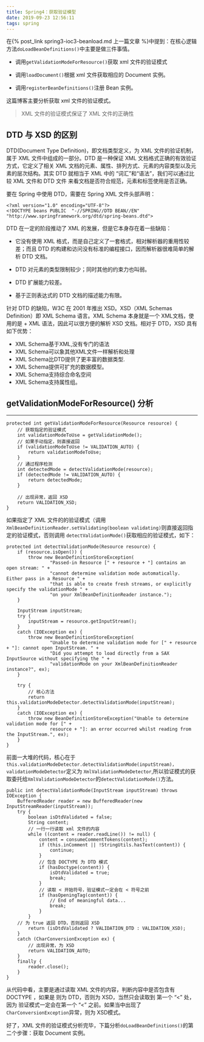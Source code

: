 ```yaml
---
title: Spring4：获取验证模型
date: 2019-09-23 12:56:11
tags: spring
---
```


在{% post_link spring3-ioc3-beanload.md 上一篇文章 %}中提到：在核心逻辑方法`doLoadBeanDefinitions()`中主要是做三件事情。
+ 调用`getValidationModeForResource()`获取 xml 文件的验证模式

+ 调用`loadDocument()`根据 xml 文件获取相应的 Document 实例。

+ 调用`registerBeanDefinitions()`注册 Bean 实例。

这篇博客主要分析获取 xml 文件的验证模式。

> XML 文件的验证模式保证了 XML 文件的正确性

## DTD 与 XSD 的区别
DTD(Document Type Definition)，即文档类型定义，为 XML 文件的验证机制，属于 XML 文件中组成的一部分。DTD 是一种保证 XML 文档格式正确的有效验证方式，它定义了相关 XML 文档的元素、属性、排列方式、元素的内容类型以及元素的层次结构。其实 DTD 就相当于 XML 中的 “词汇”和“语法”，我们可以通过比较 XML 文件和 DTD 文件 来看文档是否符合规范，元素和标签使用是否正确。

要在 Spring 中使用 DTD，需要在 Spring XML 文件头部声明：
```
<?xml version="1.0" encoding="UTF-8"?>
<!DOCTYPE beans PUBLIC  "-//SPRING//DTD BEAN//EN"  "http://www.springframework.org/dtd/spring-beans.dtd">
```

DTD 在一定的阶段推动了 XML 的发展，但是它本身存在着一些缺陷：
+ 它没有使用 XML 格式，而是自己定义了一套格式，相对解析器的重用性较差；而且 DTD 的构建和访问没有标准的编程接口，因而解析器很难简单的解析 DTD 文档。

+ DTD 对元素的类型限制较少；同时其他的约束力也叫弱。

+ DTD 扩展能力较差。

+ 基于正则表达式的 DTD 文档的描述能力有限。

针对 DTD 的缺陷，W3C 在 2001 年推出 XSD。XSD（XML Schemas Definition）即 XML Schema 语言。XML Schema 本身就是一个 XML文档，使用的是 + XML 语法，因此可以很方便的解析 XSD 文档。相对于 DTD，XSD 具有如下优势：
+ XML Schema基于XML,没有专门的语法
+ XML Schema可以象其他XML文件一样解析和处理
+ XML Schema比DTD提供了更丰富的数据类型.
+ XML Schema提供可扩充的数据模型。
+ XML Schema支持综合命名空间
+ XML Schema支持属性组。

## getValidationModeForResource() 分析
---
```
protected int getValidationModeForResource(Resource resource) {
    // 获取指定的验证模式
    int validationModeToUse = getValidationMode();
    // 如果手动指定，则直接返回
    if (validationModeToUse != VALIDATION_AUTO) {
        return validationModeToUse;
    }
    // 通过程序检测
    int detectedMode = detectValidationMode(resource);
    if (detectedMode != VALIDATION_AUTO) {
        return detectedMode;
    }

    // 出现异常，返回 XSD
    return VALIDATION_XSD;
}
```
如果指定了 XML 文件的的验证模式（调用`XmlBeanDefinitionReader.setValidating(boolean validating)`则直接返回指定的验证模式，否则调用 `detectValidationMode()`获取相应的验证模式，如下：
```
protected int detectValidationMode(Resource resource) {
    if (resource.isOpen()) {
        throw new BeanDefinitionStoreException(
                "Passed-in Resource [" + resource + "] contains an open stream: " +
                "cannot determine validation mode automatically. Either pass in a Resource " +
                "that is able to create fresh streams, or explicitly specify the validationMode " +
                "on your XmlBeanDefinitionReader instance.");
    }

    InputStream inputStream;
    try {
        inputStream = resource.getInputStream();
    }
    catch (IOException ex) {
        throw new BeanDefinitionStoreException(
                "Unable to determine validation mode for [" + resource + "]: cannot open InputStream. " +
                "Did you attempt to load directly from a SAX InputSource without specifying the " +
                "validationMode on your XmlBeanDefinitionReader instance?", ex);
    }

    try {
        // 核心方法
        return this.validationModeDetector.detectValidationMode(inputStream);
    }
    catch (IOException ex) {
        throw new BeanDefinitionStoreException("Unable to determine validation mode for [" +
                resource + "]: an error occurred whilst reading from the InputStream.", ex);
    }
}
```

前面一大堆的代码，核心在于`this.validationModeDetector.detectValidationMode(inputStream)，validationModeDetector`定义为 `XmlValidationModeDetector`,所以验证模式的获取委托给`XmlValidationModeDetector`的`detectValidationMode()`方法。

```
public int detectValidationMode(InputStream inputStream) throws IOException {
    BufferedReader reader = new BufferedReader(new InputStreamReader(inputStream));
    try {
        boolean isDtdValidated = false;
        String content;
        // 一行一行读取 xml 文件的内容
        while ((content = reader.readLine()) != null) {
            content = consumeCommentTokens(content);
            if (this.inComment || !StringUtils.hasText(content)) {
                continue;
            }
            // 包含 DOCTYPE 为 DTD 模式
            if (hasDoctype(content)) {
                isDtdValidated = true;
                break;
            }
            // 读取 < 开始符号，验证模式一定会在 < 符号之前
            if (hasOpeningTag(content)) {
                // End of meaningful data...
                break;
            }
        }
    // 为 true 返回 DTD，否则返回 XSD
        return (isDtdValidated ? VALIDATION_DTD : VALIDATION_XSD);
    }
    catch (CharConversionException ex) {
        // 出现异常，为 XSD
        return VALIDATION_AUTO;
    }
    finally {
        reader.close();
    }
}
```

从代码中看，主要是通过读取 XML 文件的内容，判断内容中是否包含有 DOCTYPE ，如果是 则为 DTD，否则为 XSD，当然只会读取到 第一个 “<” 处，因为 验证模式一定会在第一个 “<” 之前。如果当中出现了`CharConversionException`异常，则为 XSD模式。

好了，XML 文件的验证模式分析完毕，下篇分析`doLoadBeanDefinitions()`的第二个步骤：获取 Document 实例。
